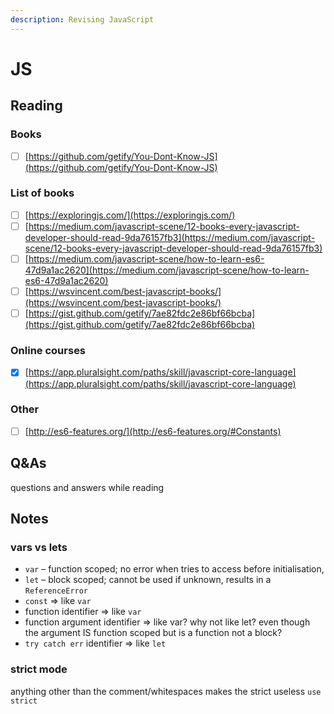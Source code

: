 ```yaml
---
description: Revising JavaScript
---
```


# JS

## Reading

### Books

* [ ] [https://github.com/getify/You-Dont-Know-JS](https://github.com/getify/You-Dont-Know-JS)

### List of books

* [ ] [https://exploringjs.com/](https://exploringjs.com/)
* [ ] [https://medium.com/javascript-scene/12-books-every-javascript-developer-should-read-9da76157fb3](https://medium.com/javascript-scene/12-books-every-javascript-developer-should-read-9da76157fb3)
* [ ] [https://medium.com/javascript-scene/how-to-learn-es6-47d9a1ac2620](https://medium.com/javascript-scene/how-to-learn-es6-47d9a1ac2620)
* [ ] [https://wsvincent.com/best-javascript-books/](https://wsvincent.com/best-javascript-books/)
* [ ] [https://gist.github.com/getify/7ae82fdc2e86bf66bcba](https://gist.github.com/getify/7ae82fdc2e86bf66bcba)

### Online courses

* [x] [https://app.pluralsight.com/paths/skill/javascript-core-language](https://app.pluralsight.com/paths/skill/javascript-core-language)

### Other

* [ ] [http://es6-features.org/](http://es6-features.org/#Constants)

## Q&As

questions and answers while reading

## Notes

### vars vs lets

* `var` – function scoped; no error when tries to access before initialisation,
* `let` – block scoped; cannot be used if unknown, results in a `ReferenceError`
* `const` =&gt; like `var`
* function identifier =&gt; like `var`
* function argument identifier =&gt; like var? why not like let? even though the argument IS function scoped but is a function not a block?
* `try catch err` identifier =&gt; like `let`

### strict mode

anything other than the comment/whitespaces makes the strict useless `use strict`

